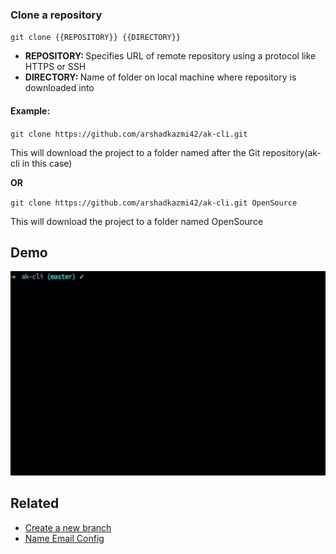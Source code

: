 ### Clone a repository

`git clone {{REPOSITORY}} {{DIRECTORY}}`

- <b>REPOSITORY: </b> Specifies URL of remote repository using a protocol like HTTPS or SSH
- <b>DIRECTORY: </b> Name of folder on local machine where repository is downloaded into

#### Example:

`git clone https://github.com/arshadkazmi42/ak-cli.git`

This will download the project to a folder named after the Git repository(ak-cli in this case)

**OR**

`git clone https://github.com/arshadkazmi42/ak-cli.git OpenSource`

This will download the project to a folder named OpenSource

## Demo

<img src="../../gifs/git-clone.gif" alt="Git Clone"/>

## Related

- [Create a new branch](git-new-branch.md)
- [Name Email Config](git-name-email-config.md)
